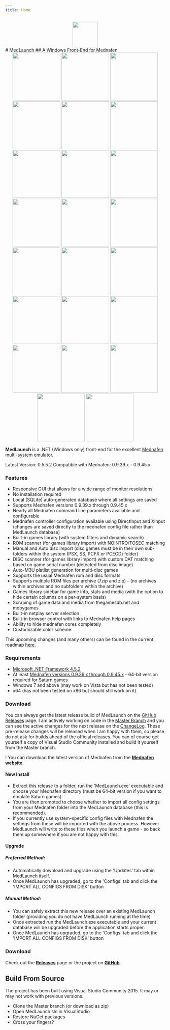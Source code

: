 ```yaml
---
title: Home
---
```


<div align="center"><img src="http://medlaunch.asnitech.co.uk/MedLaunch_sm.png" height="80" align="center" /></div>
# MedLaunch
## A Windows Front-End for Mednafen

<div align="center">
<a href="http://medlaunch.asnitech.co.uk/user/pages/03.screenshots/games01.png"><img src="http://medlaunch.asnitech.co.uk/user/pages/03.screenshots/games01.png" width="150" /></a>
<a href="http://medlaunch.asnitech.co.uk/user/pages/03.screenshots/games02.png"><img src="http://medlaunch.asnitech.co.uk/user/pages/03.screenshots/games02.png" width="150" /></a>
<a href="http://medlaunch.asnitech.co.uk/user/pages/03.screenshots/games06.png"><img src="http://medlaunch.asnitech.co.uk/user/pages/03.screenshots/games06.png" width="150" /></a>
<a href="http://medlaunch.asnitech.co.uk/user/pages/03.screenshots/games03.png"><img src="http://medlaunch.asnitech.co.uk/user/pages/03.screenshots/games03.png" width="150" /></a>
<a href="http://medlaunch.asnitech.co.uk/user/pages/03.screenshots/games04.png"><img src="http://medlaunch.asnitech.co.uk/user/pages/03.screenshots/games04.png" width="150" /></a>
<a href="http://medlaunch.asnitech.co.uk/user/pages/03.screenshots/games05.png"><img src="http://medlaunch.asnitech.co.uk/user/pages/03.screenshots/games05.png" width="150" /></a>
<a href="http://medlaunch.asnitech.co.uk/user/pages/03.screenshots/configs01.png"><img src="http://medlaunch.asnitech.co.uk/user/pages/03.screenshots/configs01.png" width="150" /></a>
<a href="http://medlaunch.asnitech.co.uk/user/pages/03.screenshots/configs02.png"><img src="http://medlaunch.asnitech.co.uk/user/pages/03.screenshots/configs02.png" width="150" /></a>
<a href="http://medlaunch.asnitech.co.uk/user/pages/03.screenshots/configs03.png"><img src="http://medlaunch.asnitech.co.uk/user/pages/03.screenshots/configs03.png" width="150" /></a>
<a href="http://medlaunch.asnitech.co.uk/user/pages/03.screenshots/configs04.png"><img src="http://medlaunch.asnitech.co.uk/user/pages/03.screenshots/configs04.png" width="150" /></a>
<a href="http://medlaunch.asnitech.co.uk/user/pages/03.screenshots/controls01.png"><img src="http://medlaunch.asnitech.co.uk/user/pages/03.screenshots/controls01.png" width="150" /></a>
<a href="http://medlaunch.asnitech.co.uk/user/pages/03.screenshots/controls02.png"><img src="http://medlaunch.asnitech.co.uk/user/pages/03.screenshots/controls02.png" width="150" /></a>
<a href="http://medlaunch.asnitech.co.uk/user/pages/03.screenshots/controls03.png"><img src="http://medlaunch.asnitech.co.uk/user/pages/03.screenshots/controls03.png" width="150" /></a>
<a href="http://medlaunch.asnitech.co.uk/user/pages/03.screenshots/controls04.png"><img src="http://medlaunch.asnitech.co.uk/user/pages/03.screenshots/controls04.png" width="150" /></a>
<a href="http://medlaunch.asnitech.co.uk/user/pages/03.screenshots/settings01.png"><img src="http://medlaunch.asnitech.co.uk/user/pages/03.screenshots/settings01.png" width="150" /></a>
<a href="http://medlaunch.asnitech.co.uk/user/pages/03.screenshots/settings02.png"><img src="http://medlaunch.asnitech.co.uk/user/pages/03.screenshots/settings02.png" width="150" /></a>
<a href="http://medlaunch.asnitech.co.uk/user/pages/03.screenshots/settings03.png"><img src="http://medlaunch.asnitech.co.uk/user/pages/03.screenshots/settings03.png" width="150" /></a>
<a href="http://medlaunch.asnitech.co.uk/user/pages/03.screenshots/settings04.png"><img src="http://medlaunch.asnitech.co.uk/user/pages/03.screenshots/settings04.png" width="150" /></a>
<a href="http://medlaunch.asnitech.co.uk/user/pages/03.screenshots/help01.png"><img src="http://medlaunch.asnitech.co.uk/user/pages/03.screenshots/help01.png" width="150" /></a>
<a href="http://medlaunch.asnitech.co.uk/user/pages/03.screenshots/help02.png"><img src="http://medlaunch.asnitech.co.uk/user/pages/03.screenshots/help02.png" width="150" /></a>
<a href="http://medlaunch.asnitech.co.uk/user/pages/03.screenshots/misc01.png"><img src="http://medlaunch.asnitech.co.uk/user/pages/03.screenshots/misc01.png" width="150" /></a>
<a href="http://medlaunch.asnitech.co.uk/user/pages/03.screenshots/misc02.png"><img src="http://medlaunch.asnitech.co.uk/user/pages/03.screenshots/misc02.png" width="150" /></a>
<a href="http://medlaunch.asnitech.co.uk/user/pages/03.screenshots/misc03.png"><img src="http://medlaunch.asnitech.co.uk/user/pages/03.screenshots/misc03.png" width="150" /></a>
</div>


**MedLaunch** is a .NET (Windows only) front-end for the excellent [Mednafen](http://mednafen.fobby.net/) multi-system emulator.

Latest Version: 0.5.5.2
Compatible with Mednafen: 0.9.39.x - 0.9.45.x

### Features
* Responsive GUI that allows for a wide range of monitor resolutions
* No installation required
* Local (SQLite) auto-generated database where all settings are saved
* Supports Mednafen versions 0.9.39.x through 0.9.45.x
* Nearly all Mednafen command line parameters available and configurable
* Mednafen controller configuration available using DirectInput and XInput (changes are saved directly to the mednafen config file rather than MedLaunch database)
* Built-in games library (with system filters and dynamic search)
* ROM scanner (for games library import) with NOINTRO/TOSEC matching
* Manual and Auto disc import (disc games must be in their own sub-folders within the system (PSX, SS, PCFX or PCECD) folder)
* DISC scanner (for games library import) with custom DAT matching based on game serial number (detected from disc image)
* Auto-M3U platlist generation for multi-disc games
* Supports the usual Mednafen rom and disc formats
* Supports multiple ROM files per archive (7zip and zip) - (no archives within archives and no subfolders within the archive)
* Games library sidebar for game info, stats and media (with the option to hide certain columns on a per-system basis)
* Scraping of game data and media from thegamesdb.net and mobygames
* Built-in netplay server selection
* Built-in browser control with links to Mednafen help pages
* Ability to hide mednafen cores completely 
* Customizable color scheme

This upcoming changes (and many others) can be found in the current roadmap [here](http://medlaunch.asnitech.co.uk/roadmap).

### Requirements
* [Microsoft .NET Framework 4.5.2](https://www.microsoft.com/en-gb/download/details.aspx?id=42643)
* At least [Mednafen versions 0.9.39.x through 0.9.45.x](http://mednafen.fobby.net/releases/) - 64-bit version required for Saturn games
* Windows 7 and above (may work on Vista but has not been tested)
* x64 (has not been tested on x86 but should still work on it)

### Download
You can always get the latest release build of MedLaunch on the [GitHub Releases](https://github.com/Asnivor/MedLaunch/releases) page. I am actively working on code in the [Master Branch](https://github.com/Asnivor/MedLaunch/tree/master) and you can see the active changes for the next release on the [ChangeLog](http://medlaunch.asnitech.co.uk/changelog). These pre-release changes will be released when I am happy with them, so please do not ask for builds ahead of the official releases. You can of course get yourself a copy of Visual Studio Community installed and build it yourself from the Master branch.

! You can download the latest version of Mednafen from the [**Mednafen website**](http://mednafen.fobby.net/releases/).

#### New Install
* Extract this release to a folder, run the 'MedLaunch.exe' executable and choose your Mednafen directory (must be 64-bit version if you want to emulate Saturn games).
* You are then prompted to choose whether to import all config settings from your Mednafen folder into the MedLaunch database (this is recommended).
* If you currently use system-specific config files with Mednafen the settings from these will be imported with the above process. However MedLaunch will write to these files when you launch a game - so back them up somewhere if you are not happy with this.

#### Upgrade
##### Preferred Method:
* Automatically download and upgrade using the 'Updates' tab within MedLaunch itself.
* Once MedLaunch has upgraded, go to the 'Configs' tab and click the 'IMPORT ALL CONFIGS FROM DISK' button

##### Manual Method:
* You can safely extract this new release over an existing MedLaunch folder (providing you do not have MedLaunch running at the time)
* Once extracted run the MedLaunch.exe executable and your current database will be upgraded before the application starts proper.
* Once MedLaunch has upgraded, go to the 'Configs' tab and click the 'IMPORT ALL CONFIGS FROM DISK' button

### Download
Check out the [**Releases**](http://medlaunch.asnitech.co.uk/releases) page or the project on [**GitHub**](https://github.com/Asnivor/MedLaunch).

## Build From Source
The project has been built using Visual Studio Community 2015. It may or may not work with previous versions.
* Clone the Master branch (or download as zip)
* Open MedLaunch.sln in VisualStudio
* Restore NuGet packages
* Cross your fingers?